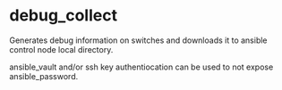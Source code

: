 # debug_collect

Generates debug information on switches and downloads it to ansible control node local directory.

ansible_vault and/or ssh key authentiocation can be used to not expose ansible_password.
